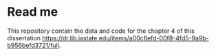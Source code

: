 # Read me
This repository contain the data and code for the chapter 4 of this dissertation <https://dr.lib.iastate.edu/items/a00c6efd-00f8-4fd5-9a9b-b956befd3721/full>. 

